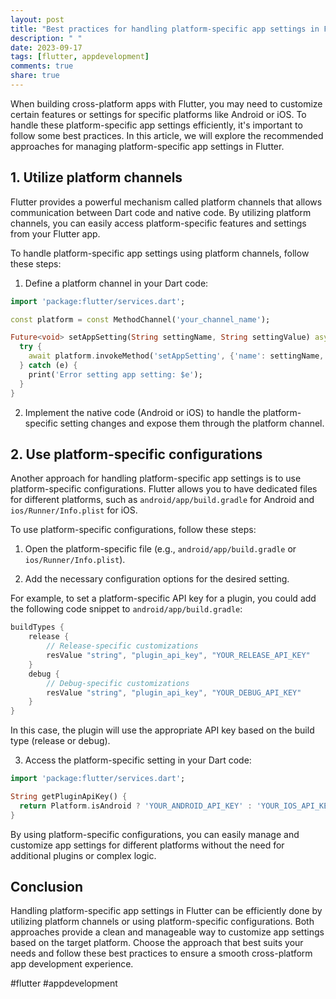 ```yaml
---
layout: post
title: "Best practices for handling platform-specific app settings in Flutter."
description: " "
date: 2023-09-17
tags: [flutter, appdevelopment]
comments: true
share: true
---
```


When building cross-platform apps with Flutter, you may need to customize certain features or settings for specific platforms like Android or iOS. To handle these platform-specific app settings efficiently, it's important to follow some best practices. In this article, we will explore the recommended approaches for managing platform-specific app settings in Flutter.

## 1. Utilize platform channels

Flutter provides a powerful mechanism called platform channels that allows communication between Dart code and native code. By utilizing platform channels, you can easily access platform-specific features and settings from your Flutter app.

To handle platform-specific app settings using platform channels, follow these steps:

1. Define a platform channel in your Dart code:
```dart
import 'package:flutter/services.dart';

const platform = const MethodChannel('your_channel_name');

Future<void> setAppSetting(String settingName, String settingValue) async {
  try {
    await platform.invokeMethod('setAppSetting', {'name': settingName, 'value': settingValue});
  } catch (e) {
    print('Error setting app setting: $e');
  }
}
```

2. Implement the native code (Android or iOS) to handle the platform-specific setting changes and expose them through the platform channel.

## 2. Use platform-specific configurations

Another approach for handling platform-specific app settings is to use platform-specific configurations. Flutter allows you to have dedicated files for different platforms, such as `android/app/build.gradle` for Android and `ios/Runner/Info.plist` for iOS.

To use platform-specific configurations, follow these steps:

1. Open the platform-specific file (e.g., `android/app/build.gradle` or `ios/Runner/Info.plist`).

2. Add the necessary configuration options for the desired setting.

For example, to set a platform-specific API key for a plugin, you could add the following code snippet to `android/app/build.gradle`:
```groovy
buildTypes {
    release {
        // Release-specific customizations
        resValue "string", "plugin_api_key", "YOUR_RELEASE_API_KEY"
    }
    debug {
        // Debug-specific customizations
        resValue "string", "plugin_api_key", "YOUR_DEBUG_API_KEY"
    }
}
```
In this case, the plugin will use the appropriate API key based on the build type (release or debug).

3. Access the platform-specific setting in your Dart code:
```dart
import 'package:flutter/services.dart';

String getPluginApiKey() {
  return Platform.isAndroid ? 'YOUR_ANDROID_API_KEY' : 'YOUR_IOS_API_KEY';
}
```

By using platform-specific configurations, you can easily manage and customize app settings for different platforms without the need for additional plugins or complex logic.

## Conclusion

Handling platform-specific app settings in Flutter can be efficiently done by utilizing platform channels or using platform-specific configurations. Both approaches provide a clean and manageable way to customize app settings based on the target platform. Choose the approach that best suits your needs and follow these best practices to ensure a smooth cross-platform app development experience.

#flutter #appdevelopment